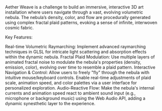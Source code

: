 Aether Weave is a challenge to build an immersive, interactive 3D art installation where users navigate through a vast, evolving volumetric nebula. The nebula’s density, color, and flow are procedurally generated using complex fractal plaid patterns, evoking a sense of infinite, interwoven cosmic fabric.

Key Features:

Real-time Volumetric Raymarching: Implement advanced raymarching techniques in GLSL for intricate light scattering and absorption effects within the dynamic nebula.
Fractal Plaid Modulation: Use multiple layers of animated fractal noise to modulate the nebula's properties (density, emission, color), evolving over time to resemble a plaid pattern.
Interactive Navigation & Control: Allow users to freely "fly" through the nebula with intuitive mouse/keyboard controls. Enable real-time adjustments of plaid scale, animation speed, and color palettes via a user interface for personalized exploration.
Audio-Reactive Flow: Make the nebula's internal currents and animation speed react to ambient sound input (e.g., microphone or background music) using the Web Audio API, adding a dynamic synesthetic layer to the experience.
